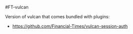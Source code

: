 #FT-vulcan

Version of vulcan that comes bundled with plugins:

 - https://github.com/Financial-Times/vulcan-session-auth
